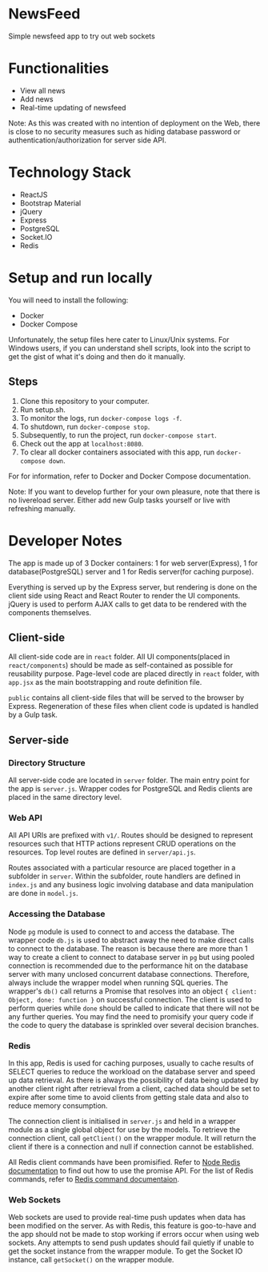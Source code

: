 # NewsFeed
Simple newsfeed app to try out web sockets

# Functionalities
- View all news
- Add news
- Real-time updating of newsfeed

Note: As this was created with no intention of deployment on the Web, there is close to no security measures such as hiding database password or authentication/authorization for server side API.

# Technology Stack
- ReactJS
- Bootstrap Material
- jQuery
- Express
- PostgreSQL
- Socket.IO
- Redis

# Setup and run locally
You will need to install the following:
- Docker
- Docker Compose

Unfortunately, the setup files here cater to Linux/Unix systems.
For Windows users, if you can understand shell scripts, look into the script to get the gist of what it's doing and then do it manually.

## Steps
1. Clone this repository to your computer.
2. Run setup.sh.
3. To monitor the logs, run `docker-compose logs -f`.
4. To shutdown, run `docker-compose stop`.
5. Subsequently, to run the project, run `docker-compose start`.
6. Check out the app at `localhost:8080`.
7. To clear all docker containers associated with this app, run `docker-compose down`.  

For for information, refer to Docker and Docker Compose documentation.

Note: If you want to develop further for your own pleasure, note that there is no livereload server. Either add new Gulp tasks yourself or live with refreshing manually.

# Developer Notes
The app is made up of 3 Docker containers: 1 for web server(Express), 1 for database(PostgreSQL) server and 1 for Redis server(for caching purpose).  

Everything is served up by the Express server, but rendering is done on the client side using React and React Router to render the UI components. jQuery is used to perform AJAX calls to get data to be rendered with the components themselves.

## Client-side
All client-side code are in `react` folder. All UI components(placed in `react/components`) should be made as self-contained as possible for reusability purpose. Page-level code are placed directly in `react` folder, with `app.jsx` as the main bootstrapping and route definition file.  

`public` contains all client-side files that will be served to the browser by Express. Regeneration of these files when client code is updated is handled by a Gulp task.

## Server-side
### Directory Structure
All server-side code are located in `server` folder. The main entry point for the app is `server.js`. Wrapper codes for PostgreSQL and Redis clients are placed in the same directory level.

### Web API
All API URIs are prefixed with `v1/`. Routes should be designed to represent resources such that HTTP actions represent CRUD operations on the resources. Top level routes are defined in `server/api.js`.  

Routes associated with a particular resource are placed together in a subfolder in `server`. Within the subfolder, route handlers are defined in `index.js` and any business logic involving database and data manipulation are done in `model.js`.

### Accessing the Database
Node `pg` module is used to connect to and access the database. The wrapper code `db.js` is used to abstract away the need to make direct calls to connect to the database. The reason is because there are more than 1 way to create a client to connect to database server in `pg` but using pooled connection is recommended due to the performance hit on the database server with many unclosed concurrent database connections. Therefore, always include the wrapper model when running SQL queries. The wrapper's `db()` call returns a Promise that resolves into an object `{ client: Object, done: function }` on successful connection. The client is used to perform queries while `done` should be called to indicate that there will not be any further queries. You may find the need to promisify your query code if the code to query the database is sprinkled over several decision branches.

### Redis
In this app, Redis is used for caching purposes, usually to cache results of SELECT queries to reduce the workload on the database server and speed up data retrieval. As there is always the possibility of data being updated by another client right after retrieval from a client, cached data should be set to expire after some time to avoid clients from getting stale data and also to reduce memory consumption.  

The connection client is initialised in `server.js` and held in a wrapper module as a single global object for use by the models. To retrieve the connection client, call `getClient()` on the wrapper module. It will return the client if there is a connection and null if connection cannot be established.  

All Redis client commands have been promisified. Refer to [Node Redis documentation](http://redis.js.org/#redis-a-nodejs-redis-client-usage-example-promises) to find out how to use the promise API. For the list of Redis commands, refer to [Redis command documentaion](http://redis.io/commands).

### Web Sockets
Web sockets are used to provide real-time push updates when data has been modified on the server. As with Redis, this feature is goo-to-have and the app should not be made to stop working if errors occur when using web sockets. Any attempts to send push updates should fail quietly if unable to get the socket instance from the wrapper module. To get the Socket IO instance, call `getSocket()` on the wrapper module.
